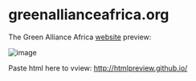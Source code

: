 # greenallianceafrica.org
The Green Alliance Africa [website](http://www.thegreenallianceafrica.org) preview: 

![image](https://user-images.githubusercontent.com/110167699/226162123-90513691-6763-4d6a-b683-758a1e02eef7.png)

Paste html here to vview: http://htmlpreview.github.io/

